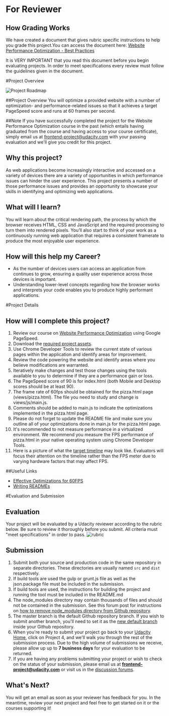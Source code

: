 
# For Reviewer
## How Grading Works
We have created a document that gives rubric specific instructions to help you grade this project.You can access the document here: [Website Performance Optimization - Best Practices](https://docs.google.com/document/d/1wcXOrjbmFameFtAKlwmxrfvS990M6WltWhos3sRpy4M/pub)

It is VERY IMPORTANT that you read this document before you begin evaluating projects. In order to meet specifications every review must follow the guidelines given in the document.

#Project Overview

![Project Roadmap](http://i.imgur.com/AHvCOx3.jpg)

##Project Overview
You will optimize a provided website with a number of optimization- and performance-related issues so that it achieves a target PageSpeed score and runs at 60 frames per second.

##Note
If you have successfully completed the project for the Website Performance Optimization course in the past (which entails having graduated from the course and having access to your course certificate), simply email us at frontend-project@udacity.com with your passing evaluation and we'll give you credit for this project.

## Why this project?
As web applications become increasingly interactive and accessed on a variety of devices there are a variety of opportunities in which performance issues can hinder the user experience. This project presents a number of those performance issues and provides an opportunity to showcase your skills in identifying and optimizing web applications.

## What will I learn?
You will learn about the critical rendering path, the process by which the browser receives HTML, CSS and JavaScript and the required processing to turn them into rendered pixels. You’ll also start to think of your work as a continuously running web application that requires a consistent framerate to produce the most enjoyable user experience.

## How will this help my Career?
* As the number of devices users can access an application from continues to grow, ensuring a quality user experience across those devices is important.
* Understanding lower-level concepts regarding how the browser works and interprets your code enables you to produce highly performant applications.


#Project Details
## How will I complete this project?
1. Review our course on [Website Performance Optimization](https://www.udacity.com/course/viewer#!/c-ud884-nd) using Google PageSpeed.
1. Download the <a href="https://github.com/udacity/frontend-nanodegree-mobile-portfolio" target="_blank">required project assets</a>.
2. Use Chrome Developer Tools to review the current state of various pages within the application and identify areas for improvement.
3. Review the code powering the website and identify areas where you believe modifications are warranted.
4. Iteratively make changes and test those changes using the tools available to you to determine if they are a performance gain or loss.
5. The PageSpeed score of 90 is for index.html (both Mobile and Desktop scores should be at least 90). 
6. The frame rate of 60fps should be obtained for the pizza.html page (views/pizza.html). The file you need to study and change is views/js/main.js.
7. Comments should be added to main.js to indicate the optimizations implemented in the pizza.html page.
8. Please do not forget to update the README file and make sure you outline all of your optimizations done in main.js for the pizza.html page.
9. It's recommended to not measure performance in a virtualized environment. We recommend you measure the FPS performance of pizza.html in your native operating system using Chrome Developer Tools.
10. Here is a picture of what the [target timeline](http://i.imgur.com/cI6zwUo.jpg) may look like. Evaluators will focus their attention on the timeline rather than the FPS meter due to varying hardware factors that may affect FPS.

##Useful Links
- [Effective Optimizations for 60FPS](https://github.com/udacity/fend-office-hours/tree/master/Web%20Optimization/Effective%20Optimizations%20for%2060%20FPS)
- [Writing READMEs](https://www.udacity.com/course/writing-readmes--ud777)

#Evaluation and Submission
## Evaluation
Your project will be evaluated by a Udacity reviewer according to the rubric below. Be sure to review it thoroughly before you submit. All criteria must "meet specifications" in order to pass. 
![rubric](http://i.imgur.com/fblSMf8.png)

## Submission
1. Submit both your source and production code in the same repository in separate directories.  These directories are usually named ```src``` and ```dist``` respectively.
2. If build tools are used the gulp or grunt.js file as well as the json.package file must be included in the submission.
3. If build tools are used, the instructions for building the project and running the tool must be included in the README.md
4. The node_modules directory may contain thousands of files and should not be contained in the submission. See this forum post for instructions on [how to remove node_modules directory from Github repository](https://discussions.udacity.com/t/how-to-remove-node-modules-directory-from-github-respository/40929).
5. The master branch is the default Github repository branch. If you wish to submit another branch, you'll need to set it as the [new default branch](https://help.github.com/articles/setting-the-default-branch/) inside your Github repository.
6. When you're ready to submit your project go back to your <a href="https://www.udacity.com/me" target="_blank">Udacity Home</a>, click on Project 4, and we'll walk you through the rest of the submission process. Due to the high volume of submissions we receive, please allow up up to **7 business days** for your evaluation to be returned.
7. If you are having any problems submitting your project or wish to check on the status of your submission, please email us at **frontend-project@udacity.com** or visit us in the <a href="http://discussions.udacity.com" target="_blank">discussion forums</a>.

## What's Next?
You will get an email as soon as your reviewer has feedback for you. In the meantime, review your next project and feel free to get started on it or the courses supporting it!

